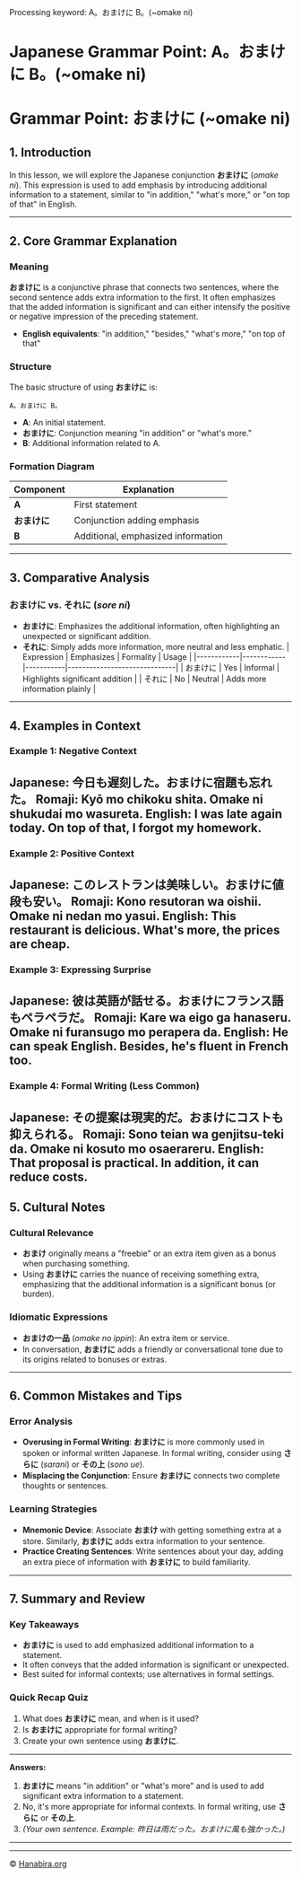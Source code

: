 Processing keyword: A。おまけに B。(~omake ni)
# Japanese Grammar Point: A。おまけに B。(~omake ni)
# Grammar Point: おまけに (~omake ni)
## 1. Introduction
In this lesson, we will explore the Japanese conjunction **おまけに** (*omake ni*). This expression is used to add emphasis by introducing additional information to a statement, similar to "in addition," "what's more," or "on top of that" in English.

---
## 2. Core Grammar Explanation
### Meaning
**おまけに** is a conjunctive phrase that connects two sentences, where the second sentence adds extra information to the first. It often emphasizes that the added information is significant and can either intensify the positive or negative impression of the preceding statement.
- **English equivalents**: "in addition," "besides," "what's more," "on top of that"
### Structure
The basic structure of using **おまけに** is:
```plaintext
A。おまけに B。
```
- **A**: An initial statement.
- **おまけに**: Conjunction meaning "in addition" or "what's more."
- **B**: Additional information related to A.
### Formation Diagram
| Component    | Explanation                                |
|--------------|--------------------------------------------|
| **A**        | First statement                            |
| **おまけに** | Conjunction adding emphasis                |
| **B**        | Additional, emphasized information         |
---
## 3. Comparative Analysis
### おまけに vs. それに (*sore ni*)
- **おまけに**: Emphasizes the additional information, often highlighting an unexpected or significant addition.
- **それに**: Simply adds more information, more neutral and less emphatic.
| Expression | Emphasizes | Formality | Usage                        |
|------------|------------|-----------|------------------------------|
| おまけに     | Yes        | Informal  | Highlights significant addition |
| それに      | No         | Neutral   | Adds more information plainly   |
---
## 4. Examples in Context
### Example 1: Negative Context
**Japanese**: 今日も遅刻した。おまけに宿題も忘れた。
**Romaji**: Kyō mo chikoku shita. Omake ni shukudai mo wasureta.
**English**: I was late again today. On top of that, I forgot my homework.
---
### Example 2: Positive Context
**Japanese**: このレストランは美味しい。おまけに値段も安い。
**Romaji**: Kono resutoran wa oishii. Omake ni nedan mo yasui.
**English**: This restaurant is delicious. What's more, the prices are cheap.
---
### Example 3: Expressing Surprise
**Japanese**: 彼は英語が話せる。おまけにフランス語もペラペラだ。
**Romaji**: Kare wa eigo ga hanaseru. Omake ni furansugo mo perapera da.
**English**: He can speak English. Besides, he's fluent in French too.
---
### Example 4: Formal Writing (Less Common)
**Japanese**: その提案は現実的だ。おまけにコストも抑えられる。
**Romaji**: Sono teian wa genjitsu-teki da. Omake ni kosuto mo osaerareru.
**English**: That proposal is practical. In addition, it can reduce costs.
---
## 5. Cultural Notes
### Cultural Relevance
- **おまけ** originally means a "freebie" or an extra item given as a bonus when purchasing something.
- Using **おまけに** carries the nuance of receiving something extra, emphasizing that the additional information is a significant bonus (or burden).
### Idiomatic Expressions
- **おまけの一品** (*omake no ippin*): An extra item or service.
- In conversation, **おまけに** adds a friendly or conversational tone due to its origins related to bonuses or extras.
---
## 6. Common Mistakes and Tips
### Error Analysis
- **Overusing in Formal Writing**: **おまけに** is more commonly used in spoken or informal written Japanese. In formal writing, consider using **さらに** (*sarani*) or **その上** (*sono ue*).
- **Misplacing the Conjunction**: Ensure **おまけに** connects two complete thoughts or sentences.
### Learning Strategies
- **Mnemonic Device**: Associate **おまけ** with getting something extra at a store. Similarly, **おまけに** adds extra information to your sentence.
- **Practice Creating Sentences**: Write sentences about your day, adding an extra piece of information with **おまけに** to build familiarity.
---
## 7. Summary and Review
### Key Takeaways
- **おまけに** is used to add emphasized additional information to a statement.
- It often conveys that the added information is significant or unexpected.
- Best suited for informal contexts; use alternatives in formal settings.
### Quick Recap Quiz
1. What does **おまけに** mean, and when is it used?
2. Is **おまけに** appropriate for formal writing?
3. Create your own sentence using **おまけに**.
---
**Answers:**
1. **おまけに** means "in addition" or "what's more" and is used to add significant extra information to a statement.
2. No, it's more appropriate for informal contexts. In formal writing, use **さらに** or **その上**.
3. *(Your own sentence. Example: 昨日は雨だった。おまけに風も強かった。)*
---


---

© [Hanabira.org](https://hanabira.org)
